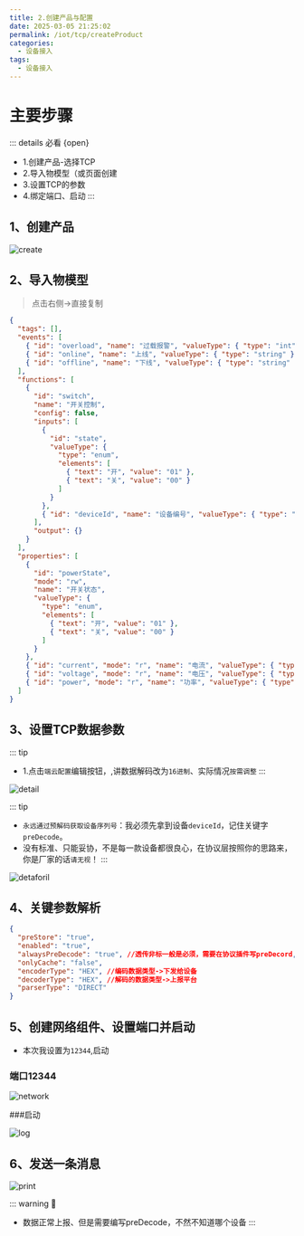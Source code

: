 ```yaml
---
title: 2.创建产品与配置
date: 2025-03-05 21:25:02
permalink: /iot/tcp/createProduct
categories:
  - 设备接入
tags:
  - 设备接入
---
```


# 主要步骤

::: details 必看 {open}

- 1.创建产品-选择TCP
- 2.导入物模型（或页面创建
- 3.设置TCP的参数
- 4.绑定端口、启动
  :::

## 1、创建产品

![create](/02/connected/02create.png "create")

## 2、导入物模型

> 点击右侧->直接复制

```json
{
  "tags": [],
  "events": [
    { "id": "overload", "name": "过载报警", "valueType": { "type": "int", "unit": "W" } },
    { "id": "online", "name": "上线", "valueType": { "type": "string" } },
    { "id": "offline", "name": "下线", "valueType": { "type": "string" } }
  ],
  "functions": [
    {
      "id": "switch",
      "name": "开关控制",
      "config": false,
      "inputs": [
        {
          "id": "state",
          "valueType": {
            "type": "enum",
            "elements": [
              { "text": "开", "value": "01" },
              { "text": "关", "value": "00" }
            ]
          }
        },
        { "id": "deviceId", "name": "设备编号", "valueType": { "type": "string", "expands": { "maxLength": "50" } } }
      ],
      "output": {}
    }
  ],
  "properties": [
    {
      "id": "powerState",
      "mode": "rw",
      "name": "开关状态",
      "valueType": {
        "type": "enum",
        "elements": [
          { "text": "开", "value": "01" },
          { "text": "关", "value": "00" }
        ]
      }
    },
    { "id": "current", "mode": "r", "name": "电流", "valueType": { "type": "float", "unit": "A" } },
    { "id": "voltage", "mode": "r", "name": "电压", "valueType": { "type": "float", "unit": "V" } },
    { "id": "power", "mode": "r", "name": "功率", "valueType": { "type": "int", "unit": "W" } }
  ]
}
```

## 3、设置TCP数据参数

::: tip

- 1.点击`端云配置`编辑按钮，,讲数据解码改为`16进制`、实际情况`按需调整`
  :::

![detail](/02/connected/02detail.png "detail")

::: tip

- `永远通过预解码获取设备序列号`：我必须先拿到设备`deviceId`，记住关键字`preDecode`。
- 没有标准、只能妥协，不是每一款设备都很良心，在协议层按照你的思路来，你是厂家的话`请无视`！
  :::

![detaforil](/02/connected/02forupdate.png "detaforil")

## 4、关键参数解析

```json
{
  "preStore": "true",
  "enabled": "true",
  "alwaysPreDecode": "true", //透传非标一般是必须，需要在协议插件写preDecord,解析出deviceId
  "onlyCache": "false",
  "encoderType": "HEX", //编码数据类型->下发给设备
  "decoderType": "HEX", //解码的数据类型->上报平台
  "parserType": "DIRECT"
}
```

## 5、创建网络组件、设置端口并启动

- 本次我设置为`12344`,启动

### 端口12344

![network](/02/connected/02network.png "network")

###启动

![log](/02/connected/02log.png "log")

## 6、发送一条消息

![print](/02/connected/02last.png "print")

::: warning 🚧

- 数据正常上报、但是需要编写preDecode，不然不知道哪个设备
  :::
